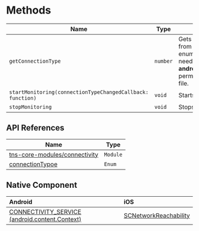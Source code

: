 # Methods

| Name     | Type    | Description    |
|----------|---------|----------------|
| `getConnectionType`   | `number` | Gets the type of connection. Returns a value from the `connectivityModule.connectionType` enumeration. To use this method on Android you need to have the **android.permission.ACCESS_NETWORK_STATE** permission added to the **AndroidManifest.xml** file. |
| `startMonitoring(connectionTypeChangedCallback: function)`   | `void` | Starts monitoring the connection type. |
| `stopMonitoring`   | `void` | Stops monitoring the connection type. |

## API References

| Name     | Type    |
|----------|---------|
| [tns-core-modules/connectivity](https://docs.nativescript.org/api-reference/modules/_connectivity_.html) | `Module` |
| [connectionTypoe](https://docs.nativescript.org/api-reference/enums/_connectivity_.connectiontype) | `Enum` |

## Native Component

| Android               | iOS      |
|:----------------------|:---------|
| [CONNECTIVITY_SERVICE (android.content.Context)](https://developer.android.com/reference/android/content/Context) | [SCNetworkReachability](https://developer.apple.com/documentation/systemconfiguration/scnetworkreachability-g7d) |
